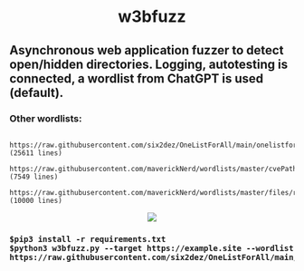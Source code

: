 <div align="center"> <h1> w3bfuzz </h1></div>
<h2> Asynchronous web application fuzzer to detect open/hidden directories. Logging, autotesting is connected, a wordlist from ChatGPT is used (default). </h2>
<h3> Other wordlists: </h3>
<pre><code> https://raw.githubusercontent.com/six2dez/OneListForAll/main/onelistforallmicro.txt (25611 lines) </code>
<code> https://raw.githubusercontent.com/maverickNerd/wordlists/master/cvePaths.txt (7549 lines) </code>
<code> https://raw.githubusercontent.com/maverickNerd/wordlists/master/files/robotsdisallowed_top10000.txt (10000 lines) </code></pre>
<div align="center"> <img src="https://media2.giphy.com/media/H6E7CjSrSVWhgEV7E8/giphy.gif?cid=ecf05e478pm9qylq0bjnj9002lkilqx1yb032v8x58tik2nx&rid=giphy.gif&ct=s"></div>
<div>
<div>
  <h3>
<pre><code>$pip3 install -r requirements.txt </code>
<code>$python3 w3bfuzz.py --target https://example.site --wordlist https://raw.githubusercontent.com/six2dez/OneListForAll/main/onelistforallmicro.txt </code></pre>
  </h3>
</div>
